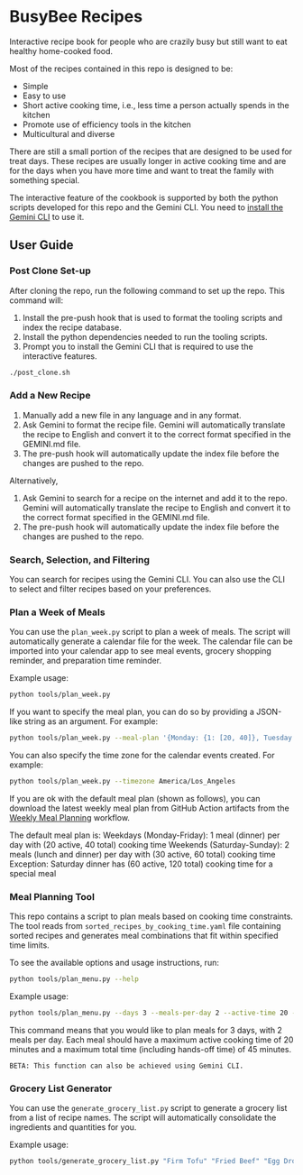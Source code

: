# BusyBee Recipes

Interactive recipe book for people who are crazily busy but still want to eat healthy home-cooked food.

Most of the recipes contained in this repo is designed to be:
- Simple
- Easy to use
- Short active cooking time, i.e., less time a person actually spends in the kitchen
- Promote use of efficiency tools in the kitchen
- Multicultural and diverse

There are still a small portion of the recipes that are designed to be used for treat days. These recipes are usually longer in active cooking time and are for the days when you have more time and want to treat the family with something special.

The interactive feature of the cookbook is supported by both the python scripts developed for this repo and the Gemini CLI. You need to [install the Gemini CLI](https://github.com/google-gemini/gemini-cli/blob/main/README.md) to use it.

## User Guide

### Post Clone Set-up

After cloning the repo, run the following command to set up the repo. This command will:
1. Install the pre-push hook that is used to format the tooling scripts and index the recipe database.
2. Install the python dependencies needed to run the tooling scripts.
3. Prompt you to install the Gemini CLI that is required to use the interactive features.

```bash
./post_clone.sh
```

### Add a New Recipe

1. Manually add a new file in any language and in any format.
2. Ask Gemini to format the recipe file. Gemini will automatically translate the recipe to English and convert it to the correct format specified in the GEMINI.md file.
3. The pre-push hook will automatically update the index file before the changes are pushed to the repo.

Alternatively,
1. Ask Gemini to search for a recipe on the internet and add it to the repo. Gemini will automatically translate the recipe to English and convert it to the correct format specified in the GEMINI.md file.
2. The pre-push hook will automatically update the index file before the changes are pushed to the repo.

### Search, Selection, and Filtering

You can search for recipes using the Gemini CLI. You can also use the CLI to select and filter recipes based on your preferences.

### Plan a Week of Meals

You can use the `plan_week.py` script to plan a week of meals. The script will automatically generate a calendar file for the week. The calendar file can be imported into your calendar app to see meal events, grocery shopping reminder, and preparation time reminder.

Example usage:
```bash
python tools/plan_week.py
```

If you want to specify the meal plan, you can do so by providing a JSON-like string as an argument. For example:
```bash
python tools/plan_week.py --meal-plan '{Monday: {1: [20, 40]}, Tuesday: {1: [30, 60]}}'
```

You can also specify the time zone for the calendar events created. For example:
```bash
python tools/plan_week.py --timezone America/Los_Angeles
```

If you are ok with the default meal plan (shown as follows), you can download the latest weekly meal plan from GitHub Action artifacts from the [Weekly Meal Planning](https://github.com/XZhouUM/busybee_recipes/actions/workflows/weekly-meal-plan.yml) workflow.

The default meal plan is:
Weekdays (Monday-Friday): 1 meal (dinner) per day with (20 active, 40 total) cooking time
Weekends (Saturday-Sunday): 2 meals (lunch and dinner) per day with (30 active, 60 total) cooking time
Exception: Saturday dinner has (60 active, 120 total) cooking time for a special meal


### Meal Planning Tool

This repo contains a script to plan meals based on cooking time constraints. The tool reads from `sorted_recipes_by_cooking_time.yaml` file containing sorted recipes and generates meal combinations that fit within specified time limits.

To see the available options and usage instructions, run:
```bash
python tools/plan_menu.py --help
```

Example usage:
```bash
python tools/plan_menu.py --days 3 --meals-per-day 2 --active-time 20 --total-time 45
```
This command means that you would like to plan meals for 3 days, with 2 meals per day. Each meal should have a maximum active cooking time of 20 minutes and a maximum total time (including hands-off time) of 45 minutes.

```BETA: This function can also be achieved using Gemini CLI.```

### Grocery List Generator

You can use the `generate_grocery_list.py` script to generate a grocery list from a list of recipe names. The script will automatically consolidate the ingredients and quantities for you.

Example usage:
```bash
python tools/generate_grocery_list.py "Firm Tofu" "Fried Beef" "Egg Drop Soup"
```
